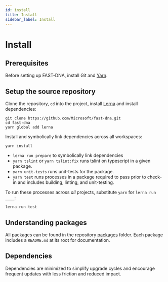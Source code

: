 ```yaml
---
id: install
title: Install
sidebar_label: Install
---
```


# Install

## Prerequisites

Before setting up FAST-DNA, install Git and <a href="https://yarnpkg.com/en/docs/install" target="_blank">Yarn</a>.

## Setup the source repository

Clone the repository, `cd` into the project, install <a href="https://github.com/lerna/lerna" target="_blank">Lerna</a> and install dependencies:

```shell
git clone https://github.com/Microsoft/fast-dna.git
cd fast-dna
yarn global add lerna
```

Install and symbolically link dependencies across all workspaces:

```shell
yarn install
```

- `lerna run prepare` to symbolically link dependencies
- `yarn tslint` or `yarn tslint:fix` runs tslint on typescript in a given package.
- `yarn unit-tests` runs unit-tests for the package.
- `yarn test` runs processes in a package required to pass prior to check-in and includes building, linting, and unit-testing.

To run these processes across *all* projects, substitute `yarn` for `lerna run ____`:

```shell
lerna run test
```

## Understanding packages

All packages can be found in the repository [packages](https://github.com/Microsoft/fast-dna/tree/master/packages) folder. Each package includes a `README.md` at its root for documentation.

## Dependencies

Dependencies are minimized to simplify upgrade cycles and encourage frequent updates with less friction and reduced impact.
